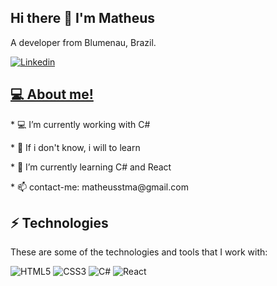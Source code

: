 ## Hi there 👋 I'm Matheus  
 A  developer from Blumenau, Brazil.
 
<a href="https://www.linkedin.com/in/matheus-schneider-tallmann-973b081b4/">
  <img
    alt="Linkedin"
    src="https://img.shields.io/badge/linkedin-0077B5?logo=linkedin&logoColor=white&style=for-the-badge"
  /></p>
 
 
## 💻 About me!
 
</a>
<p>* 💻 I’m currently working with C#</p>
<p>* 🚀 If i don't know, i will to learn</p>
<p>* 🌱 I’m currently learning C# and React</p>
<p>* 📫 contact-me: matheusstma@gmail.com</p>



## ⚡ Technologies 
<p>These are some of the technologies and tools that I work with:</p>

<img alt="HTML5" src="https://img.shields.io/badge/html5%20-%23E34F26.svg?&style=for-the-badge&logo=html5&logoColor=white"/> <img alt="CSS3" src="https://img.shields.io/badge/css3%20-%231572B6.svg?&style=for-the-badge&logo=css3&logoColor=white"/> <img alt="C#" src="https://img.shields.io/badge/c%23%20-%23239120.svg?&style=for-the-badge&logo=c-sharp&logoColor=white"/> <img alt="React" src="https://img.shields.io/badge/react%20-%2320232a.svg?&style=for-the-badge&logo=react&logoColor=%2361DAFB"/> 

 
 
